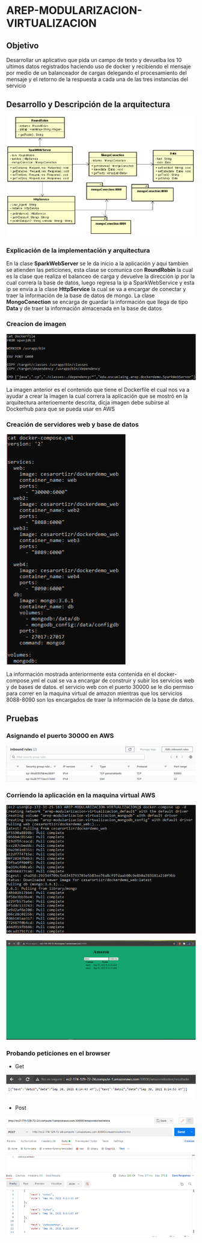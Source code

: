 # AREP-MODULARIZACION-VIRTUALIZACION

## Objetivo

Desarrollar un aplicativo que pida un campo de texto y devuelba los 10 ultimos datos registrados haciendo uso de docker y recibiendo el mensaje por medio de un balanceador de cargas  delegando el procesamiento del mensaje y el retorno de la respuesta a cada una de las tres instancias del servicio

## Desarrollo y Descripción de la arquitectura

![](img/arquitectura.PNG)

### Explicación de la implementación y arquitectura

En la clase **SparkWebServer** se le da inicio a la aplicación y aqui tambien se atienden las peticiones, esta clase se comunica con **RoundRobin** la cual es la clase que realiza el balanceo de carga y devuelve la dirección ip por la cual correra la base de datos, luego regresa la ip a SparkWebService y esta ip se envia a la clase **HttpService** la cual se va a encargar de conectar y traer la información de la base de datos de mongo. La clase **MongoConection** se encarga de guardar la información que llega de tipo **Data** y de traer la información almacenada en la base de datos

### Creacion de imagen 

![](img/dockerfile.PNG)

La imagen anterior es el contenido que tiene el Dockerfile el cual nos va a ayudar a crear la imagen la cual correra la aplicación que se mostró en la arquitectura anterioemente descrita, dicja imagen debe subirse al Dockerhub para que se pueda usar en AWS

### Creación de servidores web y base de datos

![](img/dockercompose.PNG)

La información mostrada anteriormente esta contenida en el docker-compose.yml el cual se va a encargar de construir y subir los servicios web y de bases de datos. el servicio web con el puerto 30000 se le dio permiso para correr en la maquina virtual de amazon mientras que los servicios 8088-8090 son los encargados de traer la información de la base de datos.

## Pruebas

### Asignando el puerto 30000 en AWS

![](img/Captura3.PNG)

### Corriendo la aplicación en la maquina virtual AWS

![](img/Captura6.PNG)

![](img/Captura.PNG)

### Probando peticiones en el browser

* Get

![](img/Captura2.PNG)

* Post

![](img/Captura4.PNG)


